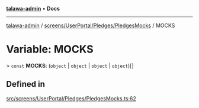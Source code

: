 [**talawa-admin**](../../../../../README.md) • **Docs**

***

[talawa-admin](../../../../../modules.md) / [screens/UserPortal/Pledges/PledgesMocks](../README.md) / MOCKS

# Variable: MOCKS

\> `const` **MOCKS**: (`object` \| `object` \| `object` \| `object`)[]

## Defined in

[src/screens/UserPortal/Pledges/PledgesMocks.ts:62](https://github.com/PalisadoesFoundation/talawa-admin/blob/7a991b3aa824070bd53d6367f1ce7f072321af88/src/screens/UserPortal/Pledges/PledgesMocks.ts#L62)
